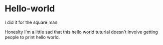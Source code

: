 # Hello-world
I did it for the square man

Honeslty I'm a little sad that this hello world tuturial doesn't involve getting people to print hello world. 
